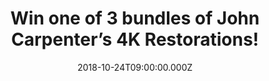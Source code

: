 ---
campaign-uuid: "c-c79e92e5-47d8-4baf-8a18-de6426008394"
type: "Competition"
category: "Entertainment"
date: "2018-10-24T09:00:00.000Z"
end-date: "2018-11-01T23:59:00.000Z"
disable-form: false
is_promoted: false
has_entry_page: true
title: "Win one of 3 bundles of John Carpenter’s 4K Restorations!"
competition-description: "<p>Just in time for Halloween, a brand new 4K restoration\
  \ of cult director and synth pioneer, John Carpenter’s chilling classic THE FOG\
  \ will be back in cinemas around the country and ready to terrify audiences this\
  \ time looking better than ever! The film comes out on October 26 with very special\
  \ one night only Halloween screenings taking place on October 31. Find out where\
  \ and buy tickets <a href=\"https://www.johncarpenter4k.co.uk\">here!</a></p> \r\
  \n<p>Once again and NME AAA has managed to get special prizes for YOU: one bundle\
  \ of John Carpenter goodies & two bundles of The Fog on Blu-ray and a T-Shirt!</p>\r\
  \n<p>Sounds good to you? Enter below for a chance to win!</p>"
hero-header: "Win one of 3 bundles of John Carpenter’s 4K Restorations!"
terms-confirmation: "N/A"
banner-img: "https://assets.expresslyapp.com/asset-237bdd44-c8f5-436a-ab85-f045650f9a88.jpg"
logo-left-href: "aaa.nme.com"
logo-left-image: "https://assets.expresslyapp.com/asset-c74ab80d-7850-4312-9052-af3f4b23b16b.jpg"
logo-left-title: "NME AAA"
bg-image-hero: "https://assets.expresslyapp.com/asset-f591acd9-3e5a-4fd8-a171-526f90ac14fc.jpg"
bg-image-first: "https://assets.expresslyapp.com/asset-2f365275-624a-442a-b144-368ba79d64e2.jpg"
bg-image-second: "https://assets.expresslyapp.com/asset-111ddbb2-812e-40fd-83c3-180e4d151163.jpg"
bg-image-third: "https://assets.expresslyapp.com/asset-edd0367a-7863-4ff0-8959-e57ab152fbb2.jpg"
section1-content: "John Carpenter has maintained his place as one of the most loved\
  \ and highly lauded directors in the realm of cult, fantasy and horror filmmaking\
  \ for over 40 years. From the moment that Halloween broke through to audiences worldwide\
  \ in 1978, Carpenter has created some of the most intense, imaginative, influential\
  \ and successful films in cinema history!"
section2-content: "<p>To mark the release, STUDIOCANAL is offering one reader the\
  \ chance to win a bundle of John Carpenter goodies including a THE FOG T shirt,\
  \ ESCAPE FROM NEW YORK T shirt, a copy of ANTHOLOGY: MOVIES THEMES 1974-1998 on\
  \ vinyl, a keyring, 4 newly designed posters for THE FOG, ESCAPE FROM NEW YORK,\
  \ THEY LIVE and PRINCE OF DARKNESS and a set of 6 postcards! PLUS that’s not all\
  \ two runners up will win a bundle of THE FOG on Blu-Ray and a T-shirt.</p>"
section3-content: "<p>Think no more and enter the form below for a chance to win one\
  \ of the 3 bundles that we are giving away to 3 lucky NME AAA members! Hurry up\
  \ and it could be yours!</p>\r\n<p>Good luck!</p>"
entry-title: "Win one of 3 bundles of John Carpenter’s 4K Restorations!"
entry-content: "Enter the draw to win one of 3 bundles of John Carpenter’s 4K Restorations\
  \ by completing the form below before 23:59 on 1st of November 2018."
has-winner: false
prize-description: "One of 3 bundles of John Carpenter’s 4K Restorations.\r\nEach\
  \ winner will be randomly assigned 1 of the 3 bundles.\r\nBundles are: \r\n1x THE\
  \ FOG T shirt, ESCAPE FROM NEW YORK T shirt, a copy of ANTHOLOGY: MOVIES THEMES\
  \ 1974-1998 on vinyl, a keyring, 4 newly designed posters for THE FOG, ESCAPE FROM\
  \ NEW YORK, THEY LIVE and PRINCE OF DARKNESS and a set of 6 postcards.\r\n2x A copy\
  \ of THE FOG on Blu-Ray and a T-shirt."
special-conditions: "Multiple entries are allowed up to one every day."
country-restrictions:
- "GB"
---